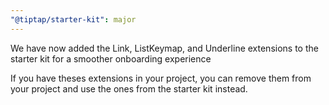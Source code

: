 ```yaml
---
"@tiptap/starter-kit": major
---
```


We have now added the Link, ListKeymap, and Underline extensions to the starter kit for a smoother onboarding experience

If you have theses extensions in your project, you can remove them from your project and use the ones from the starter kit instead.
